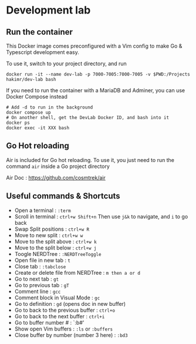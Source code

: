 # Development lab

## Run the container

This Docker image comes preconfigured with a Vim config to make Go & Typescript development easy.

To use it, switch to your project directory, and run 

```console
docker run -it --name dev-lab -p 7000-7005:7000-7005 -v $PWD:/Projects hakimr/dev-lab bash
```

If you need to run the container with a MariaDB and Adminer, you can use Docker Compose instead
```console
# Add -d to run in the background
docker compose up
# On another shell, get the DevLab Docker ID, and bash into it
docker ps
docker exec -it XXX bash
```

## Go Hot reloading

Air is included for Go hot reloading. To use it, you just need to run the command `air` inside a Go project directory

Air Doc : https://github.com/cosmtrek/air

## Useful commands & Shortcuts

- Open a terminal : `:term`
- Scroll in terminal : `ctrl+w Shift+n` Then use `j&k` to navigate, and `i` to go back
- Swap Split positions : `ctrl+w R`
- Move to new split : `ctrl+w w`
- Move to the split above : `ctrl+w k`
- Move to the split below : `ctrl+w j`
- Toogle NERDTree : `:NERDTreeToggle`
- Open file in new tab : `t`
- Close tab : `:tabclose`
- Create or delete file from NERDTree : `m then a or d`
- Go to next tab : `gt`
- Go to previous tab : `gT`
- Comment line : `gcc`
- Comment block in Visual Mode : `gc`
- Go to definition : `gd` (opens doc in new buffer)
- Go to back to the previous buffer : `ctrl+o`
- Go to back to the next buffer : `ctrl+i`
- Go to buffer number # : `:b#'
- Show open Vim buffers : `:ls` or `:buffers`
- Close buffer by number (number 3 here) : `:bd3`
